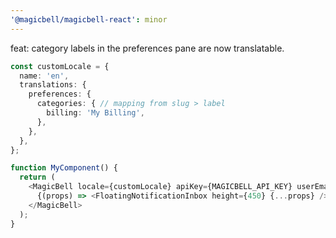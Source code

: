 ```yaml
---
'@magicbell/magicbell-react': minor
---
```


feat: category labels in the preferences pane are now translatable.

```typescript jsx
const customLocale = {
  name: 'en',
  translations: {
    preferences: {
      categories: { // mapping from slug > label
        billing: 'My Billing',
      },
    },
  },
};

function MyComponent() {
  return (
    <MagicBell locale={customLocale} apiKey={MAGICBELL_API_KEY} userEmail="john@example.com" />
      {(props) => <FloatingNotificationInbox height={450} {...props} />}
    </MagicBell>
  );
}
```
